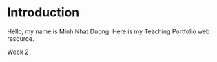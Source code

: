 # Introduction

Hello, my name is Minh Nhat Duong. Here is my Teaching Portfolio web resource.

[Week 2](https://m7duong.github.io/EDS-124BR/week2/lesson_plan.html)


